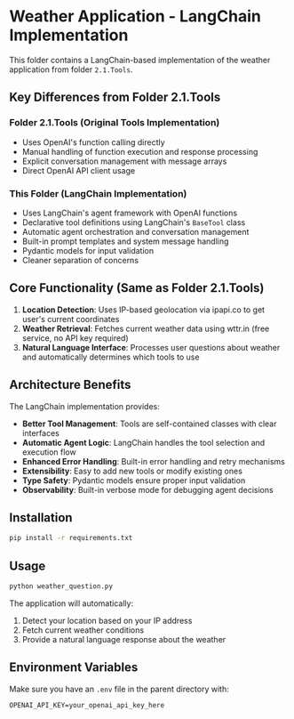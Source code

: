 # Weather Application - LangChain Implementation

This folder contains a LangChain-based implementation of the weather application from folder `2.1.Tools`.

## Key Differences from Folder 2.1.Tools

### Folder 2.1.Tools (Original Tools Implementation)
- Uses OpenAI's function calling directly
- Manual handling of function execution and response processing
- Explicit conversation management with message arrays
- Direct OpenAI API client usage

### This Folder (LangChain Implementation)
- Uses LangChain's agent framework with OpenAI functions
- Declarative tool definitions using LangChain's `BaseTool` class
- Automatic agent orchestration and conversation management
- Built-in prompt templates and system message handling
- Pydantic models for input validation
- Cleaner separation of concerns

## Core Functionality (Same as Folder 2.1.Tools)

1. **Location Detection**: Uses IP-based geolocation via ipapi.co to get user's current coordinates
2. **Weather Retrieval**: Fetches current weather data using wttr.in (free service, no API key required)
3. **Natural Language Interface**: Processes user questions about weather and automatically determines which tools to use

## Architecture Benefits

The LangChain implementation provides:
- **Better Tool Management**: Tools are self-contained classes with clear interfaces
- **Automatic Agent Logic**: LangChain handles the tool selection and execution flow
- **Enhanced Error Handling**: Built-in error handling and retry mechanisms
- **Extensibility**: Easy to add new tools or modify existing ones
- **Type Safety**: Pydantic models ensure proper input validation
- **Observability**: Built-in verbose mode for debugging agent decisions

## Installation

```bash
pip install -r requirements.txt
```

## Usage

```bash
python weather_question.py
```

The application will automatically:
1. Detect your location based on your IP address
2. Fetch current weather conditions
3. Provide a natural language response about the weather

## Environment Variables

Make sure you have an `.env` file in the parent directory with:
```
OPENAI_API_KEY=your_openai_api_key_here
```
